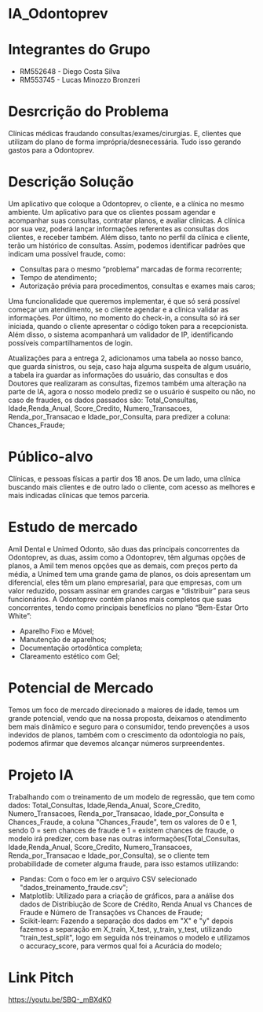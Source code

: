 # IA_Odontoprev

# Integrantes do Grupo
- RM552648 - Diego Costa Silva
- RM553745 - Lucas Minozzo Bronzeri

# Desrcrição do Problema
Clínicas médicas fraudando consultas/exames/cirurgias. E, clientes que utilizam do plano de forma imprópria/desnecessária. Tudo isso gerando gastos para a Odontoprev.

# Descrição Solução
Um aplicativo que coloque a Odontoprev, o cliente, e a clínica no mesmo ambiente. Um aplicativo para que os clientes possam agendar e acompanhar suas consultas, contratar planos, e avaliar clínicas.  A clínica por sua vez, poderá lançar informações referentes as consultas dos clientes, e receber também.
Além disso, tanto no perfil da clínica e cliente, terão um histórico de consultas. Assim, podemos identificar padrões que indicam uma possível fraude, como: 
-	Consultas para o mesmo “problema” marcadas de forma recorrente;
-	Tempo de atendimento; 
-	Autorização prévia para procedimentos, consultas e exames mais caros;  

Uma funcionalidade que queremos implementar, é que só será possível começar um atendimento, se o cliente agendar e a clínica validar as informações. Por último, no momento do check-in, a consulta só irá ser iniciada, quando o cliente apresentar o código token para a recepcionista. Além disso, o sistema acompanhará um validador de IP, identificando possíveis compartilhamentos de login.

Atualizações para a entrega 2, adicionamos uma tabela ao nosso banco, que guarda sinistros, ou seja, caso haja alguma suspeita de algum usuário, a tabela ira guardar as informações do usuário, das consultas e dos Doutores que realizaram as consultas, fizemos também uma alteração na parte de IA, agora o nosso modelo prediz se o usuário é suspeito ou não, no caso de fraudes, os dados passados são: Total_Consultas, Idade,Renda_Anual, Score_Credito, Numero_Transacoes, Renda_por_Transacao e Idade_por_Consulta, para predizer a coluna: Chances_Fraude;

# Público-alvo
Clínicas, e pessoas físicas a partir dos 18 anos. De um lado, uma clínica buscando mais clientes e de outro lado o cliente, com acesso as melhores e mais indicadas clínicas que temos parceria. 

# Estudo de mercado
Amil Dental e Unimed Odonto, são duas das principais concorrentes da Odontoprev, as duas, assim como a Odontoprev, têm algumas opções de planos, a Amil tem menos opções que as demais, com preços perto da média, a Unimed tem uma grande gama de planos, os dois apresentam um diferencial, eles têm um plano empresarial, para que empresas, com um valor reduzido, possam assinar em grandes cargas e “distribuir” para seus funcionários. A Odontoprev contém planos mais completos que suas concorrentes, tendo como principais benefícios no plano “Bem-Estar Orto White”:

-	Aparelho Fixo e Móvel;
-	Manutenção de aparelhos;
-	Documentação ortodôntica completa;
-	Clareamento estético com Gel;

# Potencial de Mercado
Temos um foco de mercado direcionado a maiores de idade, temos um grande potencial, vendo que na nossa proposta, deixamos o atendimento bem mais dinâmico e seguro para o consumidor, tendo prevenções a usos indevidos de planos, também com o crescimento da odontologia no país, podemos afirmar que devemos alcançar números surpreendentes.

# Projeto IA

Trabalhando com o treinamento de um modelo de regressão, que tem como dados: Total_Consultas, Idade,Renda_Anual, Score_Credito, Numero_Transacoes, Renda_por_Transacao, Idade_por_Consulta e Chances_Fraude, a coluna "Chances_Fraude", tem os valores de 0 e 1, sendo 0 = sem chances de fraude e 1 = existem chances de fraude, o modelo irá predizer, com base nas outras informações(Total_Consultas, Idade,Renda_Anual, Score_Credito, Numero_Transacoes, Renda_por_Transacao e Idade_por_Consulta), se o cliente tem probabilidade de cometer alguma fraude, para isso estamos utilizando:
- Pandas: Com o foco em ler o arquivo CSV selecionado "dados_treinamento_fraude.csv";
- Matplotlib: Utilizado para a criação de gráficos, para a análise dos dados de Distribiução de Score de Crédito, Renda Anual vs Chances de Fraude e Número de Transações vs Chances de Fraude;
- Scikit-learn: Fazendo a separação dos dados em "X" e "y" depois fazemos a separação em X_train, X_test, y_train, y_test, utilizando "train_test_split", logo em seguida nós treinamos o modelo e utilizamos o accuracy_score, para vermos qual foi a Acurácia do modelo;  

# Link Pitch
https://youtu.be/SBQ-_mBXdK0
